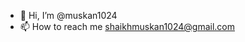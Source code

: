 - 👋 Hi, I’m @muskan1024
- 📫 How to reach me shaikhmuskan1024@gmail.com

<!---
muskan1024/muskan1024 is a ✨ special ✨ repository because its `README.md` (this file) appears on your GitHub profile.
You can click the Preview link to take a look at your changes.
--->

